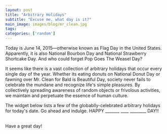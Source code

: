 ```yaml
---
layout: post
title: "Arbitrary Holidays"
subtitle: "Excuse me, what day is it?"
main_image: images/blog/mr_clean.jpg
tags:
categories: ['random']
---
```


Today is June 14, 2015&mdash;otherwise known as Flag Day in the United States. Apparently, it is also National Bourbon Day and National Strawberry Shortcake Day. And who could forget Pop Goes The Weasel Day?

It seems like there is a vast collection of arbitrary holidays that occur every single day of the year. Whether its eating donuts on National Donut Day or fawning over Mr. Clean for Bald is Beautiful Day, society never fails to celebrate the mundane and recognize life's simple pleasures. By collectively spreading awareness of random objects or frivolous activities, we maintain and perpetuate the essence of human culture.


The widget below lists a few of the globablly-celebrated arbitrary holidays for today's date. Go ahead and indulge. HAPPY _______ ____ ________ DAY!!

<script type="text/javascript">
	var width = 500px; 
	var height = 300px;
</script>
<script src="http://www.niftyhedgehog.com/javascripts/checkiday_min.js" type="text/javascript"></script>
<br>
<div id="Checkiday"><div id="Checkiday_Footer" class="Checkiday">Have a great day!</div></div>
<br>

